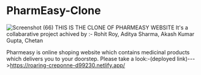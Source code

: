 # PharmEasy-Clone
![Screenshot (66)](https://user-images.githubusercontent.com/105914134/190399243-8c9b33fc-d19d-4741-ad91-70e0c735d97f.png)
THIS IS THE CLONE OF PHARMEASY WEBSITE It's a collabarative project achived by :- Rohit Roy, Aditya Sharma, Akash Kumar Gupta, Chetan

Pharmeasy is online shoping website which contains medicinal products which delivers you to your doorstep. Please take a look:-(deployed link)--->https://roaring-creponne-d99230.netlify.app/
